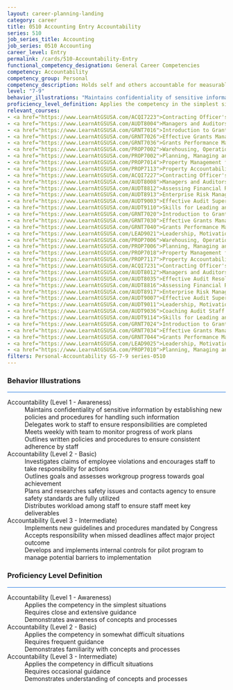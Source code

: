 ```yaml
---
layout: career-planning-landing
category: career
title: 0510 Accounting Entry Accountability
series: 510
job_series_title: Accounting
job_series: 0510 Accounting
career_level: Entry
permalink: /cards/510-Accountability-Entry
functional_competency_designation: General Career Competencies
competency: Accountability
competency_group: Personal
competency_description: Holds self and others accountable for measurable high-quality, timely, and cost-effective results; determines objectives, sets priorities, and delegates work; accepts responsibility for mistakes; complies with established control systems and rules.
level: "7-9"
behavior_illustrations: "Maintains confidentiality of sensitive information by establishing new policies and procedures for handling such information ? Delegates work to staff to ensure responsibilities are completed ? Meets weekly with team to monitor progress of work plans ? Outlines written policies and procedures to ensure consistent adherence by staff ? Investigates claims of employee violations and encourages staff to take responsibility for actions ? Outlines goals and assesses workgroup progress towards goal achievement ? Plans and researches safety issues and contacts agency to ensure safety standards are fully utilized ? Distributes workload among staff to ensure staff meet key deliverables ? Implements new guidelines and procedures mandated by Congress ? Accepts responsibility when missed deadlines affect major project outcome ? Develops and implements internal controls for pilot program to manage potential barriers to implementation"
proficiency_level_definition: Applies the competency in the simplest situations ? Requires close and extensive guidance ? Demonstrates awareness of concepts and processes ? Applies the competency in somewhat difficult situations ? Requires frequent guidance ? Demonstrates familiarity with concepts and processes  ? Applies the competency in difficult situations ? Requires occasional guidance ? Demonstrates understanding of concepts and processes
relevant_courses: 
- <a href="https://www.LearnAtGSUSA.com/ACQI7223">Contracting Officer's Representative Course (ACQI7222), GSU</a>
- <a href="https://www.LearnAtGSUSA.com/AUDT8004">Managers and Auditors Roles in Assessing Internal Controls (AUDT8003), GSU</a>
- <a href="https://www.LearnAtGSUSA.com/GRNT7016">Introduction to Grants Management (GRNT7015), GSU</a>
- <a href="https://www.LearnAtGSUSA.com/GRNT7026">Effective Grants Manager (GRNT7025), GSU</a>
- <a href="https://www.LearnAtGSUSA.com/GRNT7036">Grants Performance Management and Monitoring (GRNT7035), GSU</a>
- <a href="https://www.LearnAtGSUSA.com/PROP7002">Warehousing, Operations and Disposal (PROP7001), GSU</a>
- <a href="https://www.LearnAtGSUSA.com/PROP7002">Planning, Managing and Controlling a Personal Property Inventory (PROP7013), GSU</a>
- <a href="https://www.LearnAtGSUSA.com/PROP7014">Property Management for Custodial Officers (PROP7103), GSU</a>
- <a href="https://www.LearnAtGSUSA.com/PROP7113">Property Accountability&#58; The Life Cycle (PROP7112), GSU</a>
- <a href="https://www.LearnAtGSUSA.com/ACQI7227">Contracting Officer's Representative Course (ACQI7222), GSU</a>
- <a href="https://www.LearnAtGSUSA.com/AUDT8008">Managers and Auditors Roles in Assessing Internal Controls (AUDT8003), GSU</a>
- <a href="https://www.LearnAtGSUSA.com/AUDT8812">Assessing Financial Related Activities and Controls (AUDT8811), GSU</a>
- <a href="https://www.LearnAtGSUSA.com/AUDT8913">Enterprise Risk Management&#58; Executive Seminar (AUDT8912), GSU</a>
- <a href="https://www.LearnAtGSUSA.com/AUDT9003">Effective Audit Supervision (AUDT9002), GSU</a>
- <a href="https://www.LearnAtGSUSA.com/AUDT9110">Skills for Leading and Managing Audit Projects (AUDT9109), GSU</a>
- <a href="https://www.LearnAtGSUSA.com/GRNT7020">Introduction to Grants Management (GRNT7015), GSU</a>
- <a href="https://www.LearnAtGSUSA.com/GRNT7030">Effective Grants Manager (GRNT7025), GSU</a>
- <a href="https://www.LearnAtGSUSA.com/GRNT7040">Grants Performance Management and Monitoring (GRNT7035), GSU</a>
- <a href="https://www.LearnAtGSUSA.com/LEAD9021">Leadership, Motivation and Accountability for High Performance Organizations (LEAD9020), GSU</a>
- <a href="https://www.LearnAtGSUSA.com/PROP7006">Warehousing, Operations and Disposal (PROP7001), GSU</a>
- <a href="https://www.LearnAtGSUSA.com/PROP7006">Planning, Managing and Controlling a Personal Property Inventory (PROP7013), GSU</a>
- <a href="https://www.LearnAtGSUSA.com/PROP7018">Property Management for Custodial Officers (PROP7103), GSU</a>
- <a href="https://www.LearnAtGSUSA.com/PROP7117">Property Accountability&#58; The Life Cycle (PROP7112), GSU</a>
- <a href="https://www.LearnAtGSUSA.com/ACQI7231">Contracting Officer's Representative Course (ACQI7222), GSU</a>
- <a href="https://www.LearnAtGSUSA.com/AUDT8012">Managers and Auditors Roles in Assessing Internal Controls (AUDT8003), GSU</a>
- <a href="https://www.LearnAtGSUSA.com/AUDT8035">Effective Audit Resolution, Follow-up and Implementation (AUDT8034), GSU</a>
- <a href="https://www.LearnAtGSUSA.com/AUDT8816">Assessing Financial Related Activities and Controls (AUDT8811), GSU</a>
- <a href="https://www.LearnAtGSUSA.com/AUDT8917">Enterprise Risk Management&#58; Executive Seminar (AUDT8912), GSU</a>
- <a href="https://www.LearnAtGSUSA.com/AUDT9007">Effective Audit Supervision (AUDT9002), GSU</a>
- <a href="https://www.LearnAtGSUSA.com/AUDT9011">Leadership, Motivation and Accountability for High Performance Audit Organizations (AUDT9010), GSU</a>
- <a href="https://www.LearnAtGSUSA.com/AUDT9036">Coaching Audit Staff for High Perfromance (AUDT9035), GSU</a>
- <a href="https://www.LearnAtGSUSA.com/AUDT9114">Skills for Leading and Managing Audit Projects (AUDT9109), GSU</a>
- <a href="https://www.LearnAtGSUSA.com/GRNT7024">Introduction to Grants Management (GRNT7015), GSU</a>
- <a href="https://www.LearnAtGSUSA.com/GRNT7034">Effective Grants Manager (GRNT7025), GSU</a>
- <a href="https://www.LearnAtGSUSA.com/GRNT7044">Grants Performance Management and Monitoring (GRNT7035), GSU</a>
- <a href="https://www.LearnAtGSUSA.com/LEAD9025">Leadership, Motivation and Accountability for High Performance Organizations (LEAD9020), GSU</a>
- <a href="https://www.LearnAtGSUSA.com/PROP7010">Planning, Managing and Controlling a Personal Property Inventory (PROP7013), GSU</a>
filters: Personal-Accountability GS-7-9 series-0510
---
```


<div class="desktop:grid-col-6 margin-y-3">
  <div class="border-top-2 bg-white padding-3 shadow-5 height-full members-hover border-1px button-border border-top-blue radius-lg card-text-color">
    <h3>Behavior Illustrations</h3>
    <hr style="background-color: #1b74e0 !important;"/>
    <dl class="text-base card-content-color"><dt>Accountability (Level 1 - Awareness)</dt><dd>Maintains confidentiality of sensitive information by establishing new policies and procedures for handling such information </dd><dd> Delegates work to staff to ensure responsibilities are completed </dd><dd> Meets weekly with team to monitor progress of work plans </dd><dd> Outlines written policies and procedures to ensure consistent adherence by staff</dd><dt>Accountability (Level 2 - Basic)</dt><dd>Investigates claims of employee violations and encourages staff to take responsibility for actions </dd><dd> Outlines goals and assesses workgroup progress towards goal achievement </dd><dd> Plans and researches safety issues and contacts agency to ensure safety standards are fully utilized </dd><dd> Distributes workload among staff to ensure staff meet key deliverables</dd><dt>Accountability (Level 3 - Intermediate)</dt><dd>Implements new guidelines and procedures mandated by Congress </dd><dd> Accepts responsibility when missed deadlines affect major project outcome </dd><dd> Develops and implements internal controls for pilot program to manage potential barriers to implementation</dd></dl>
  </div>
</div>
<div class="desktop:grid-col-6 margin-y-3">
  <div class="border-top-2 bg-white padding-3 shadow-5 height-full members-hover border-1px button-border border-top-blue radius-lg card-text-color">
    <h3>Proficiency Level Definition</h3>
     <hr style="background-color: #1b74e0 !important;"/>
    <dl class="text-base card-content-color"><dt>Accountability (Level 1 - Awareness)</dt><dd>Applies the competency in the simplest situations </dd><dd> Requires close and extensive guidance </dd><dd> Demonstrates awareness of concepts and processes</dd><dt>Accountability (Level 2 - Basic)</dt><dd>Applies the competency in somewhat difficult situations </dd><dd> Requires frequent guidance </dd><dd> Demonstrates familiarity with concepts and processes </dd><dt>Accountability (Level 3 - Intermediate)</dt><dd>Applies the competency in difficult situations </dd><dd> Requires occasional guidance </dd><dd> Demonstrates understanding of concepts and processes</dd></dl>
  </div>
</div>